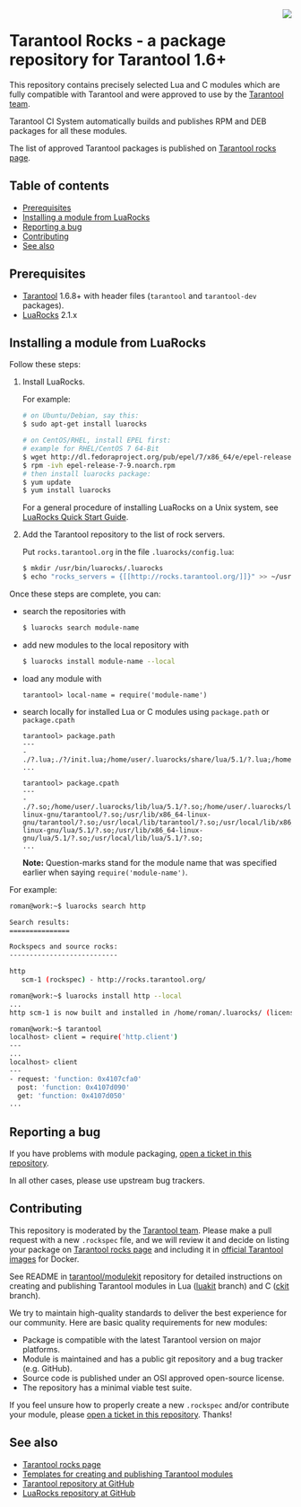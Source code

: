 <a href="http://tarantool.org">
	<img src="https://avatars2.githubusercontent.com/u/2344919?v=2&s=250" align="right">
</a>

# Tarantool Rocks - a package repository for Tarantool 1.6+

This repository contains precisely selected Lua and C modules which are fully
compatible with Tarantool and were approved to use by the
[Tarantool team][Tarantool].

Tarantool CI System automatically builds and publishes RPM and DEB packages for
all these modules.

The list of approved Tarantool packages is published on
[Tarantool rocks page][RocksPage].

## Table of contents
* [Prerequisites](#prerequisites)
* [Installing a module from LuaRocks](#installing-a-module-from-luarocks)
* [Reporting a bug](#reporting-a-bug)
* [Contributing](#contributing)
* [See also](#see-also)

## Prerequisites
 * [Tarantool] 1.6.8+ with header files (`tarantool` and `tarantool-dev`
   packages).
 * [LuaRocks] 2.1.x

## Installing a module from LuaRocks

Follow these steps:

1. Install LuaRocks.

   For example:

   ```bash
   # on Ubuntu/Debian, say this:
   $ sudo apt-get install luarocks
   
   # on CentOS/RHEL, install EPEL first:
   # example for RHEL/CentOS 7 64-Bit
   $ wget http://dl.fedoraproject.org/pub/epel/7/x86_64/e/epel-release-7-9.noarch.rpm
   $ rpm -ivh epel-release-7-9.noarch.rpm
   # then install luarocks package:
   $ yum update 
   $ yum install luarocks
   ```
   
   For a general procedure of installing LuaRocks on a Unix system, see
   [LuaRocks Quick Start Guide][LuaRocksQuickStart].

2. Add the Tarantool repository to the list of rock servers.

   Put `rocks.tarantool.org` in the file `.luarocks/config.lua`:

   ```bash
   $ mkdir /usr/bin/luarocks/.luarocks
   $ echo "rocks_servers = {[[http://rocks.tarantool.org/]]}" >> ~/usr/bin/luarocks/.luarocks/config.lua
   ```
   
Once these steps are complete, you can:

* search the repositories with

  ```bash
  $ luarocks search module-name
  ```

* add new modules to the local repository with

  ```bash
  $ luarocks install module-name --local
  ```
  
* load any module with

  ```
  tarantool> local-name = require('module-name')
  ```

* search locally for installed Lua or C modules using `package.path` or `package.cpath`

  ```
  tarantool> package.path
  ---
  - ./?.lua;./?/init.lua;/home/user/.luarocks/share/lua/5.1/?.lua;/home/user/.luarocks/share/lua/5.1/?/init.lua;/home/user/.luarocks/share/lua/?.lua;/home/user/.luarocks/share/lua/?/init.lua;/usr/local/share/tarantool/?.lua;/usr/local/share/tarantool/?/init.lua;/usr/share/tarantool/?.lua;/usr/share/tarantool/?/init.lua;/usr/local/share/lua/5.1/?.lua;/usr/local/share/lua/5.1/?/init.lua;/usr/share/lua/5.1/?.lua;/usr/share/lua/5.1/?/init.lua;
  ...
  
  tarantool> package.cpath
  ---
  - ./?.so;/home/user/.luarocks/lib/lua/5.1/?.so;/home/user/.luarocks/lib/lua/?.so;/usr/local/lib/x86_64-linux-gnu/tarantool/?.so;/usr/lib/x86_64-linux-gnu/tarantool/?.so;/usr/local/lib/tarantool/?.so;/usr/local/lib/x86_64-linux-gnu/lua/5.1/?.so;/usr/lib/x86_64-linux-gnu/lua/5.1/?.so;/usr/local/lib/lua/5.1/?.so;
  ...
  ```
  
  **Note:** Question-marks stand for the module name that was specified earlier
  when saying `require('module-name')`.

For example:

```bash
roman@work:~$ luarocks search http

Search results:
===============

Rockspecs and source rocks:
---------------------------

http
   scm-1 (rockspec) - http://rocks.tarantool.org/

roman@work:~$ luarocks install http --local
...
http scm-1 is now built and installed in /home/roman/.luarocks/ (license: BSD)

roman@work:~$ tarantool
localhost> client = require('http.client')
---
...
localhost> client
---
- request: 'function: 0x4107cfa0'
  post: 'function: 0x4107d090'
  get: 'function: 0x4107d050'
...
```

## Reporting a bug

If you have problems with module packaging,
[open a ticket in this repository][BugTracker].

In all other cases, please use upstream bug trackers.

## Contributing

This repository is moderated by the [Tarantool team][Tarantool]. Please make a
pull request with a new `.rockspec` file, and we will review it and decide on
listing your package on [Tarantool rocks page][TarantoolRocksList]
and including it in [official Tarantool images][TarantoolDocker] for Docker.

See README in [tarantool/modulekit][ModuleKit] repository for detailed
instructions on creating and publishing Tarantool modules in Lua
([luakit][Luakit] branch) and C ([ckit][CKit] branch).

We try to maintain high-quality standards to deliver the best experience for our
community. Here are basic quality requirements for new modules:

* Package is compatible with the latest Tarantool version on major platforms.
* Module is maintained and has a public git repository and a bug tracker
  (e.g. GitHub).
* Source code is published under an OSI approved open-source license.
* The repository has a minimal viable test suite.

If you feel unsure how to properly create a new `.rockspec` and/or contribute
your module, please [open a ticket in this repository][BugTracker]. Thanks!

## See also

* [Tarantool rocks page][RocksPage]
* [Templates for creating and publishing Tarantool modules][ModuleKit]
* [Tarantool repository at GitHub][Tarantool]
* [LuaRocks repository at GitHub][LuaRocks]

[Tarantool]: http://github.com/tarantool/tarantool
[RocksPage]: http://rocks.tarantool.org/
[BugTracker]: http://github.com/tarantool/rocks/issues
[ModuleKit]: http://github.com/tarantool/modulekit
[TarantoolRocksList]: http://tarantool.org/rocks.html
[TarantoolDocker]: http://github.com/tarantool/docker
[LuaRocks]: http://github.com/keplerproject/luarocks
[LuaRocksQuickStart]: http://luarocks.org/#quick-start
[Luakit]: http://github.com/tarantool/modulekit/tree/luakit
[Ckit]: http://github.com/tarantool/modulekit/tree/ckit
